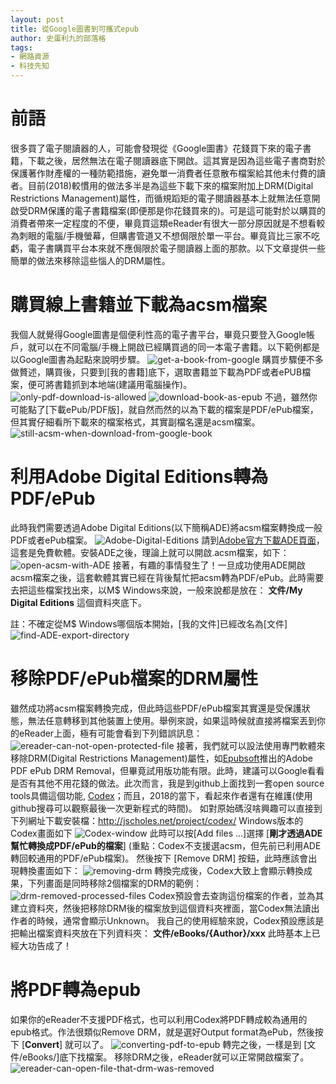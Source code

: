 ```yaml
---
layout: post
title: 從Google圖書到可攜式epub
author: 史蛋利九的部落格
tags:
- 網路資源
- 科技先知
---
```

# 前語

很多買了電子閱讀器的人，可能會發現從《Google圖書》花錢買下來的電子書籍，下載之後，居然無法在電子閱讀器底下開啟。這其實是因為這些電子書商對於保護著作財產權的一種防範措施，避免單一消費者任意散布檔案給其他未付費的讀者。目前(2018)較慣用的做法多半是為這些下載下來的檔案附加上DRM(Digital Restrictions Management)屬性，而循規蹈矩的電子閱讀器基本上就無法任意開啟受DRM保護的電子書籍檔案(即便那是你花錢買來的)。可是這可能對於以購買的消費者帶來一定程度的不便，畢竟買這類eReader有很大一部分原因就是不想看較為刺眼的電腦/手機螢幕，但購書管道又不想侷限於單一平台。畢竟貨比三家不吃虧，電子書購買平台本來就不應侷限於電子閱讀器上面的那款。以下文章提供一些簡單的做法來移除這些惱人的DRM屬性。

# 購買線上書籍並下載為acsm檔案
我個人就覺得Google圖書是個便利性高的電子書平台，畢竟只要登入Google帳戶，就可以在不同電腦/手機上開啟已經購買過的同一本電子書籍。以下範例都是以Google圖書為起點來說明步驟。
![get-a-book-from-google](/img/in-post/google-book-read.png)
購買步驟便不多做贅述，購買後，只要到[我的書籍]底下，選取書籍並下載為PDF或者ePUB檔案，便可將書籍抓到本地端(建議用電腦操作)。
![only-pdf-download-is-allowed](/img/in-post/google-book-download-pdf.png)
![download-book-as-epub](/img/in-post/google-book-download-epub.png)
不過，雖然你可能點了[下載ePub/PDF版]，就自然而然的以為下載的檔案是PDF/ePub檔案，但其實仔細看所下載來的檔案格式，其實副檔名還是acsm檔案。
![still-acsm-when-download-from-google-book](/img/in-post/google-book-acsm.png)

# 利用Adobe Digital Editions轉為PDF/ePub
此時我們需要透過Adobe Digital Editions(以下簡稱ADE)將acsm檔案轉換成一般PDF或者ePub檔案。
![Adobe-Digital-Editions](/img/in-post/adobe-digital-editions.png)
請到[Adobe官方下載ADE頁面](https://www.adobe.com/tw/solutions/ebook/digital-editions/download.html)，這套是免費軟體。安裝ADE之後，理論上就可以開啟.acsm檔案，如下：
![open-acsm-with-ADE](/img/in-post/open-acsm-with-ADE.png)
接著，有趣的事情發生了！一旦成功使用ADE開啟acsm檔案之後，這套軟體其實已經在背後幫忙把acsm轉為PDF/ePub。此時需要去把這些檔案找出來，以M$ Windows來說，一般來說都是放在：
**文件/My Digital Editions** 這個資料夾底下。

註：不確定從M$ Windows哪個版本開始，[我的文件]已經改名為[文件]
![find-ADE-export-directory](/img/in-post/use-ADE-convert-as-pdf.png)
# 移除PDF/ePub檔案的DRM屬性
雖然成功將acsm檔案轉換完成，但此時這些PDF/ePub檔案其實還是受保護狀態，無法任意轉移到其他裝置上使用。舉例來說，如果這時候就直接將檔案丟到你的eReader上面，極有可能會看到下列錯誤訊息：
![ereader-can-not-open-protected-file](/img/in-post/drm-protected.jpg)
接著，我們就可以設法使用專門軟體來移除DRM(Digital Restrictions Management)屬性，如[Epubsoft](https://www.epubsoft.com/)推出的Adobe PDF ePub DRM Removal，但畢竟試用版功能有限。此時，建議可以Google看看是否有其他不用花錢的做法。此次而言，我是到github上面找到一套open source tools具備這個功能, [Codex](https://github.com/jscholes/codex)；而且，2018的當下，看起來作者還有在維護(使用github搜尋可以觀察最後一次更新程式的時間)。
如對原始碼沒啥興趣可以直接到下列網址下載安裝檔：http://jscholes.net/project/codex/
Windows版本的Codex畫面如下
![Codex-window](/img/in-post/codex-window.png)
此時可以按[Add files ...]選擇 [**剛才透過ADE幫忙轉換成PDF/ePub的檔案**] (重點：Codex不支援選acsm，但先前已利用ADE轉回較通用的PDF/ePub檔案)。
然後按下 [Remove DRM] 按鈕，此時應該會出現轉換畫面如下：
![removing-drm](/img/in-post/removing-drm.png)
轉換完成後，Codex大致上會顯示轉換成果，下列畫面是同時移除2個檔案的DRM的範例：
![drm-removed-processed-files](/img/in-post/processed-file-drm-removed.png)
Codex預設會去查詢這份檔案的作者，並為其建立資料夾，然後把移除DRM後的檔案放到這個資料夾裡面，當Codex無法讀出作者的時候，通常會顯示Unknown。
我自己的使用經驗來說，Codex預設應該是把輸出檔案資料夾放在下列資料夾：
**文件/eBooks/{Author}/xxx**
此時基本上已經大功告成了！
# 將PDF轉為epub
如果你的eReader不支援PDF格式，也可以利用Codex將PDF轉成較為通用的epub格式。作法很類似Remove DRM，就是選好Output format為ePub，然後按下 [**Convert**] 就可以了。
![converting-pdf-to-epub](/img/in-post/convert-epub-remove-drm.png)
轉完之後，一樣是到 [文件/eBooks/]底下找檔案。
移除DRM之後，eReader就可以正常開啟檔案了。
![ereader-can-open-file-that-drm-was-removed](/img/in-post/drm-unlocked.jpg)

